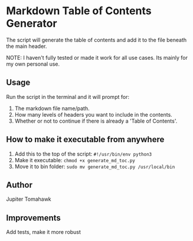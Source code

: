 # Markdown Table of Contents Generator

The script will generate the table of contents and add it to the file beneath the main header.

NOTE: I haven't fully tested or made it work for all use cases. Its mainly for my own personal use.

## Usage

Run the script in the terminal and it will prompt for:

1. The markdown file name/path.
2. How many levels of headers you want to include in the contents.
3. Whether or not to continue if there is already a 'Table of Contents'.

## How to make it executable from anywhere

1. Add this to the top of the script: `#!/usr/bin/env python3`
2. Make it executable: `chmod +x generate_md_toc.py`
3. Move it to bin folder: `sudo mv generate_md_toc.py /usr/local/bin`

## Author

Jupiter Tomahawk

## Improvements

Add tests, make it more robust
